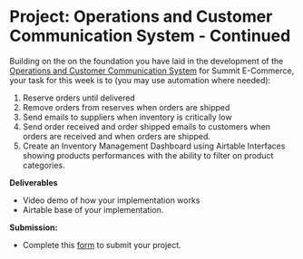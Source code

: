 # Project: Operations and Customer Communication System - Continued

Building on the on the foundation you have laid in the development of the [Operations and Customer Communication System](https://lms.kibo.school/course/aatp_jan_2024/week_4/project_operations_and_customer_communication_system) for Summit E-Commerce, your task for this week is to (you may use automation where needed):

1. Reserve orders until delivered
2. Remove orders from reserves when orders are shipped
3. Send emails to suppliers when inventory is critically low
4. Send order received and order shipped emails to customers when orders are received and when orders are shipped.
5. Create an Inventory Management Dashboard using Airtable Interfaces showing products performances with the ability to filter on product categories.

**Deliverables**

- Video demo of how your implementation works
- Airtable base of your implementation.

**Submission:**

- Complete this [form](https://airtable.com/appdi1dZ5NJo3ryDG/paggqRXhFJM4LFH1y/form)  to submit your project.